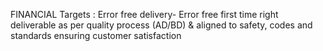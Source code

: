 	
FINANCIAL
Targets :
Error free delivery- Error free first time right deliverable as per quality process (AD/BD) & aligned to safety, codes and standards ensuring customer satisfaction
